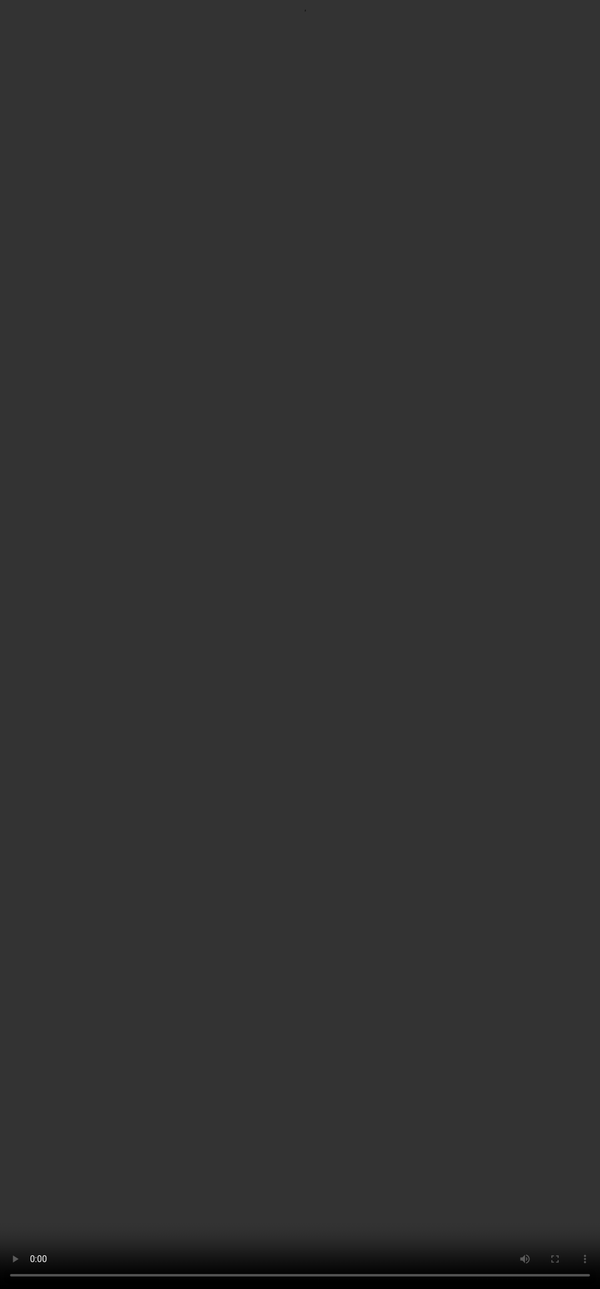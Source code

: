 # Image Analysis

<video src="${PRIVATE_VIDEO_INTRO_1}" frameborder="0" allowfullscreen style="position: absolute; top: 0; left: 0; width: 100%; height: 100%; border: none; object-fit: cover;" controls="" controlslist="nodownload nofullscreen" style="width: 100%" />

<img height="329" width="602" src="${PRIVATE_IMAGE_MOD2_1}" />

**Using the image provided, which displays the U.S. Real GDP Growth percentages from 2012 to 2019, let’s walk through the key steps for understanding and analysing the data effectively:** &#x20;

## <span style="color:#364BC9">i. Understanding the Context</span>

To interpret the chart, it’s important to identify:

* **Measurement**: The chart shows the annual percentage growth of the U.S. Real GDP from 2012 to 2019, reflecting economic health adjusted for inflation.
* **Key Values**: The highest growth was in 2015 (3.1%), and the lowest was in 2016 (1.7%). The x-axis displays the years, and the y-axis shows GDP growth percentages.
* **Trends**: GDP growth peaked in 2015, dropped sharply in 2016, then rebounded to 3.0% in 2018 before falling again to 2.2% in 2019, indicating a cyclical pattern.

## <span style="color:#364BC9">ii. Research as a Key Aspect for Image Understanding</span>

Visual data alone provides trends, but understanding **why** these changes occur requires research:&#x20;

* **Peaks in 2015 and 2018**: Research may show these were due to favourable policies, economic stimulus, or global conditions like tax changes.
* **Declines in 2016 and 2019**: These could result from slower global growth, trade tensions, or market downturns. Researching these factors adds depth and clarity. 

## <span style="color:#364BC9">iii. Why Research Matters</span>

Connecting visual data with real-world context is crucial for meaningful analysis:

* **Identifying Anomalies**: Research explains dips (e.g., 2016) and rises (e.g., 2018) by uncovering policies, trade conditions, or other influencing factors.
* **Linking Events**: Economic events like trade deals, tariffs, or fiscal policies affect GDP growth. Understanding these links enables more complex prompts, such as predicting trends or comparing growth patterns.

:::tip
In short, effective image analysis combines visual observation with research, leading to deeper insights and more challenging questions for AI models.
:::
